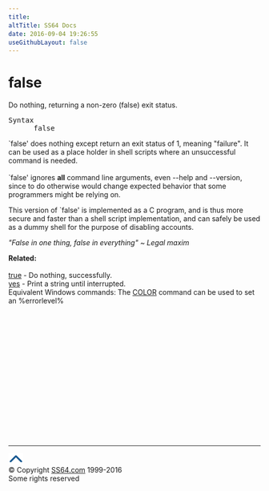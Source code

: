 ```yaml
---
title:
altTitle: SS64 Docs
date: 2016-09-04 19:26:55
useGithubLayout: false
---
```

<!-- #BeginLibraryItem "/Library/head_bash.lbi" --><!-- #EndLibraryItem --><h1>false</h1> 
<p>Do nothing, returning a non-zero (false) exit status.</p>
<pre>Syntax
      false</pre>
<p>  `false' does nothing except return an exit status of 1, meaning 
  "failure".  It can be used as a place holder in shell scripts where an
  unsuccessful command is needed.<br>
  <br>
  `false' ignores <b>all</b> command line arguments, even <span class="code">--help</span> and  <span class="code">--version</span>, since to do otherwise would change expected behavior that 
some programmers might be relying on.</p>
<p>  This version of `false' is implemented as a C program, and is thus 
  more secure and faster than a shell script implementation, and can 
  safely be used as a dummy shell for the purpose of disabling accounts.</p>
<p class="quote"><i>"False in one thing, false in everything" ~ Legal maxim </i></p>
<p><b>Related:</b><br>
<br>
<a href="true.html">true</a> - Do nothing, successfully.<br>
<a href="yes.html">yes</a> - Print a string until interrupted.<br>
Equivalent Windows commands: 
The <a href="../nt/color.html">COLOR</a> command can be used to set an %errorlevel%</p><!-- #BeginLibraryItem "/Library/foot_bash.lbi" --><p>
<!-- bash300 -->
<ins class="adsbygoogle" style="display:inline-block;width:300px;height:250px" data-ad-client="ca-pub-6140977852749469" data-ad-slot="4615356305"></ins>
<script>
(adsbygoogle = window.adsbygoogle || []).push({});
</script></p>
<hr>
<div id="bl" class="footer"><a href="false.html#"><img src="../images/top.png" width="30" height="22" alt="Back to the Top"></a></div>
<div id="br" class="footer, tagline">© Copyright <a href="http://ss64.com/">SS64.com</a> 1999-2016<br>
Some rights reserved</div><!-- #EndLibraryItem -->

